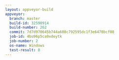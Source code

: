```yaml
---
layout: appveyor-build
appveyor:
  branch: master
  build-id: 32590914
  build-number: 262
  commit: 7d7d970645b744a608c792595dc1f3e6470bcf08
  job-id: 4bu96p5ca9xdeytk
  job-number: 2
  os-name: Windows
  test-result: 0
---
```

